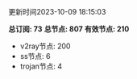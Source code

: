 更新时间2023-10-09 18:15:03

**总订阅: 73**
**总节点: 807**
**有效节点: 210**
- v2ray节点: 200
- ss节点: 6
- trojan节点: 4
